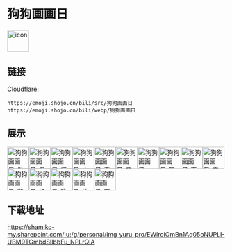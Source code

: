 # 狗狗画画日
<img src="https://emoji.shojo.cn/bili/src/狗狗画画日/icon.png" width="50" height="50" alt="icon">

## 链接
Cloudflare:
```
https://emoji.shojo.cn/bili/src/狗狗画画日
https://emoji.shojo.cn/bili/webp/狗狗画画日
```
## 展示
<img src="https://emoji.shojo.cn/bili/src/狗狗画画日/狗狗画画日-发现了.png" width="50" height="50" alt="狗狗画画日-发现了"><img src="https://emoji.shojo.cn/bili/src/狗狗画画日/狗狗画画日-保护伞.png" width="50" height="50" alt="狗狗画画日-保护伞"><img src="https://emoji.shojo.cn/bili/src/狗狗画画日/狗狗画画日-打赏.png" width="50" height="50" alt="狗狗画画日-打赏"><img src="https://emoji.shojo.cn/bili/src/狗狗画画日/狗狗画画日-小太阳.png" width="50" height="50" alt="狗狗画画日-小太阳"><img src="https://emoji.shojo.cn/bili/src/狗狗画画日/狗狗画画日-喜欢.png" width="50" height="50" alt="狗狗画画日-喜欢"><img src="https://emoji.shojo.cn/bili/src/狗狗画画日/狗狗画画日-悲.png" width="50" height="50" alt="狗狗画画日-悲"><img src="https://emoji.shojo.cn/bili/src/狗狗画画日/狗狗画画日-HAPPY.png" width="50" height="50" alt="狗狗画画日-HAPPY"><img src="https://emoji.shojo.cn/bili/src/狗狗画画日/狗狗画画日-睡觉.png" width="50" height="50" alt="狗狗画画日-睡觉"><img src="https://emoji.shojo.cn/bili/src/狗狗画画日/狗狗画画日-画画.png" width="50" height="50" alt="狗狗画画日-画画"><img src="https://emoji.shojo.cn/bili/src/狗狗画画日/狗狗画画日-害怕.png" width="50" height="50" alt="狗狗画画日-害怕"><img src="https://emoji.shojo.cn/bili/src/狗狗画画日/狗狗画画日-期待.png" width="50" height="50" alt="狗狗画画日-期待"><img src="https://emoji.shojo.cn/bili/src/狗狗画画日/狗狗画画日-好运来.png" width="50" height="50" alt="狗狗画画日-好运来"><img src="https://emoji.shojo.cn/bili/src/狗狗画画日/狗狗画画日-跳跳.png" width="50" height="50" alt="狗狗画画日-跳跳"><img src="https://emoji.shojo.cn/bili/src/狗狗画画日/狗狗画画日-咔嚓一下.png" width="50" height="50" alt="狗狗画画日-咔嚓一下"><img src="https://emoji.shojo.cn/bili/src/狗狗画画日/狗狗画画日-画画2.png" width="50" height="50" alt="狗狗画画日-画画2">

## 下载地址

https://shamiko-my.sharepoint.com/:u:/g/personal/img_yuru_pro/EWlroiOmBn1Aq05oNUPLI-UBM9TGmbdSIlbbFu_NPLrQiA